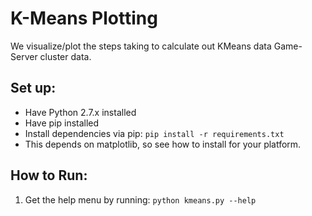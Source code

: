 # K-Means Plotting

We visualize/plot the steps taking to calculate out KMeans data 
Game-Server cluster data.

## Set up:

* Have Python 2.7.x installed
* Have pip installed
* Install dependencies via pip: `pip install -r requirements.txt`
* This depends on matplotlib, so see how to install for your platform.

## How to Run:

1. Get the help menu by running: `python kmeans.py --help`